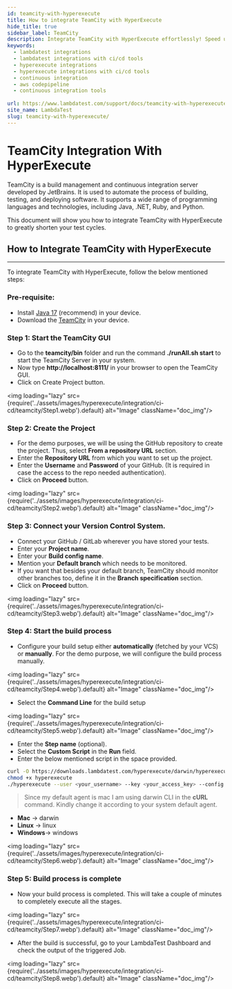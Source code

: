 ```yaml
---
id: teamcity-with-hyperexecute
title: How to integrate TeamCity with HyperExecute
hide_title: true
sidebar_label: TeamCity
description: Integrate TeamCity with HyperExecute effortlessly! Speed up your CI/CD pipeline while ensuring UI/UX consistency with LambdaTest’s reliable testing platform
keywords:
  - lambdatest integrations
  - lambdatest integrations with ci/cd tools
  - hyperexecute integrations
  - hyperexecute integrations with ci/cd tools
  - continuous integration
  - aws codepipeline
  - continuous integration tools
  
url: https://www.lambdatest.com/support/docs/teamcity-with-hyperexecute/
site_name: LambdaTest
slug: teamcity-with-hyperexecute/
---
```

<script type="application/ld+json"
      dangerouslySetInnerHTML={{ __html: JSON.stringify({
       "@context": "https://schema.org",
        "@type": "BreadcrumbList",
        "itemListElement": [{
          "@type": "ListItem",
          "position": 1,
          "name": "LambdaTest",
          "item": "https://www.lambdatest.com/"
        },{
          "@type": "ListItem",
          "position": 2,
          "name": "Support",
          "item": "https://www.lambdatest.com/support/"
        },{
          "@type": "ListItem",
          "position": 4,
          "name": "AWS CodePipeline Integration with HyperExecute",
          "item": "https://www.lambdatest.com/support/docs/teamcity-with-hyperexecute/"
        }]
      })
    }}
></script>

# TeamCity Integration With HyperExecute

TeamCity is a build management and continuous integration server developed by JetBrains. It is used to automate the process of building, testing, and deploying software. It supports a wide range of programming languages and technologies, including Java, .NET, Ruby, and Python.

This document will show you how to integrate TeamCity with HyperExecute to greatly shorten your test cycles.

## How to Integrate TeamCity with HyperExecute
***

To integrate TeamCity with HyperExecute, follow the below mentioned steps:

### Pre-requisite:

- Install [Java 17](https://www.oracle.com/java/technologies/javase/jdk17-archive-downloads.html) (recommend) in your device.
- Download the [TeamCity](https://www.jetbrains.com/teamcity/download/) in your device.

### Step 1: Start the TeamCity GUI

- Go to the **teamcity/bin** folder and run the command **./runAll.sh start** to start the TeamCity Server in your system.
- Now type **http://localhost:8111/** in your browser to open the TeamCity GUI.
- Click on Create Project button.

<img loading="lazy" src={require('../assets/images/hyperexecute/integration/ci-cd/teamcity/Step1.webp').default} alt="Image"  className="doc_img"/>

### Step 2: Create the Project

- For the demo purposes, we will be using the GitHub repository to create the project. Thus, select **From a repository URL** section.
- Enter the **Repository URL** from which you want to set up the project.
- Enter the **Username** and **Password** of your GitHub. (It is required in case the access to the repo needed authentication).
-  Click on **Proceed** button.

<img loading="lazy" src={require('../assets/images/hyperexecute/integration/ci-cd/teamcity/Step2.webp').default} alt="Image"  className="doc_img"/>

### Step 3: Connect your Version Control System.

- Connect your GitHub / GitLab wherever you have stored your tests.
- Enter your **Project name**.
- Enter your **Build config name**.
- Mention your **Default branch** which needs to be monitored.
- If you want that besides your default branch, TeamCity should monitor other branches too, define it in the **Branch specification** section.
- Click on **Proceed** button.

<img loading="lazy" src={require('../assets/images/hyperexecute/integration/ci-cd/teamcity/Step3.webp').default} alt="Image"  className="doc_img"/>

### Step 4: Start the build process

- Configure your build setup either **automatically** (fetched by your VCS) or **manually**. For the demo purpose, we will configure the build process manually.

<img loading="lazy" src={require('../assets/images/hyperexecute/integration/ci-cd/teamcity/Step4.webp').default} alt="Image"  className="doc_img"/>

- Select the **Command Line** for the build setup

<img loading="lazy" src={require('../assets/images/hyperexecute/integration/ci-cd/teamcity/Step5.webp').default} alt="Image"  className="doc_img"/>

- Enter the **Step name** (optional).
- Select the **Custom Script** in the **Run** field.
- Enter the below mentioned script in the space provided.

```bash
curl -O https://downloads.lambdatest.com/hyperexecute/darwin/hyperexecute
chmod +x hyperexecute
./hyperexecute --user <your_username> --key <your_access_key> --config <RELATIVE_PATH_OF_YOUR_YAML_FILE_name>
```

> Since my default agent is mac I am using darwin CLI in the **cURL** command. Kindly change it according to your system default agent. <br /> 
  - **Mac** -> darwin <br />
  - **Linux** -> linux <br />
  - **Windows**-> windows

<img loading="lazy" src={require('../assets/images/hyperexecute/integration/ci-cd/teamcity/Step6.webp').default} alt="Image"  className="doc_img"/>

### Step 5: Build process is complete

- Now your build process is completed. This will take a couple of minutes to completely execute all the stages.

<img loading="lazy" src={require('../assets/images/hyperexecute/integration/ci-cd/teamcity/Step7.webp').default} alt="Image"  className="doc_img"/>

- After the build is successful, go to your LambdaTest Dashboard and check the output of the triggered Job.

<img loading="lazy" src={require('../assets/images/hyperexecute/integration/ci-cd/teamcity/Step8.webp').default} alt="Image"  className="doc_img"/>
